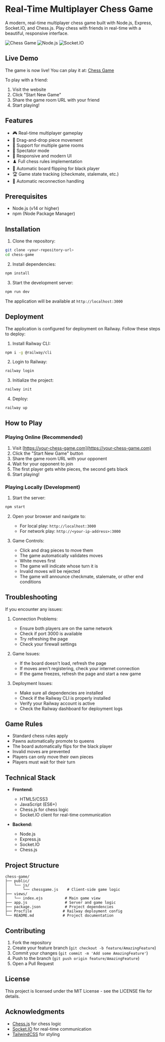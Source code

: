 # Real-Time Multiplayer Chess Game

A modern, real-time multiplayer chess game built with Node.js, Express, Socket.IO, and Chess.js. Play chess with friends in real-time with a beautiful, responsive interface.

![Chess Game](https://img.shields.io/badge/Chess-Game-green)
![Node.js](https://img.shields.io/badge/Node.js-v14+-blue)
![Socket.IO](https://img.shields.io/badge/Socket.IO-v4.8.1-orange)

## Live Demo

The game is now live! You can play it at:
[Chess Game](https://your-chess-game.com) 

To play with a friend:
1. Visit the website
2. Click "Start New Game"
3. Share the game room URL with your friend
4. Start playing!

## Features

- 🎮 Real-time multiplayer gameplay
- 🎯 Drag-and-drop piece movement
- 👥 Support for multiple game rooms
- 👀 Spectator mode
- 🎨 Responsive and modern UI
- ♟️ Full chess rules implementation
- 🔄 Automatic board flipping for black player
- 🏆 Game state tracking (checkmate, stalemate, etc.)
- 🔌 Automatic reconnection handling

## Prerequisites

- Node.js (v14 or higher)
- npm (Node Package Manager)

## Installation

1. Clone the repository:
```bash
git clone <your-repository-url>
cd chess-game
```

2. Install dependencies:
```bash
npm install
```

3. Start the development server:
```bash
npm run dev
```

The application will be available at `http://localhost:3000`

## Deployment

The application is configured for deployment on Railway. Follow these steps to deploy:

1. Install Railway CLI:
```bash
npm i -g @railway/cli
```

2. Login to Railway:
```bash
railway login
```

3. Initialize the project:
```bash
railway init
```

4. Deploy:
```bash
railway up
```

## How to Play

### Playing Online (Recommended)

1. Visit [https://your-chess-game.com](https://your-chess-game.com)
2. Click the "Start New Game" button
3. Share the game room URL with your opponent
4. Wait for your opponent to join
5. The first player gets white pieces, the second gets black
6. Start playing!

### Playing Locally (Development)

1. Start the server:
```bash
npm start
```

2. Open your browser and navigate to:
   - For local play: `http://localhost:3000`
   - For network play: `http://<your-ip-address>:3000`

3. Game Controls:
   - Click and drag pieces to move them
   - The game automatically validates moves
   - White moves first
   - The game will indicate whose turn it is
   - Invalid moves will be rejected
   - The game will announce checkmate, stalemate, or other end conditions

## Troubleshooting

If you encounter any issues:

1. Connection Problems:
   - Ensure both players are on the same network
   - Check if port 3000 is available
   - Try refreshing the page
   - Check your firewall settings

2. Game Issues:
   - If the board doesn't load, refresh the page
   - If moves aren't registering, check your internet connection
   - If the game freezes, refresh the page and start a new game

3. Deployment Issues:
   - Make sure all dependencies are installed
   - Check if the Railway CLI is properly installed
   - Verify your Railway account is active
   - Check the Railway dashboard for deployment logs

## Game Rules

- Standard chess rules apply
- Pawns automatically promote to queens
- The board automatically flips for the black player
- Invalid moves are prevented
- Players can only move their own pieces
- Players must wait for their turn

## Technical Stack

- **Frontend:**
  - HTML5/CSS3
  - JavaScript (ES6+)
  - Chess.js for chess logic
  - Socket.IO client for real-time communication

- **Backend:**
  - Node.js
  - Express.js
  - Socket.IO
  - Chess.js

## Project Structure

```
chess-game/
├── public/
│   └── js/
│       └── chessgame.js    # Client-side game logic
├── views/
│   └── index.ejs          # Main game view
├── app.js                 # Server and game logic
├── package.json           # Project dependencies
├── Procfile              # Railway deployment config
└── README.md             # Project documentation
```

## Contributing

1. Fork the repository
2. Create your feature branch (`git checkout -b feature/AmazingFeature`)
3. Commit your changes (`git commit -m 'Add some AmazingFeature'`)
4. Push to the branch (`git push origin feature/AmazingFeature`)
5. Open a Pull Request

## License

This project is licensed under the MIT License - see the LICENSE file for details.

## Acknowledgments

- [Chess.js](https://github.com/jhlywa/chess.js) for chess logic
- [Socket.IO](https://socket.io/) for real-time communication
- [TailwindCSS](https://tailwindcss.com/) for styling 